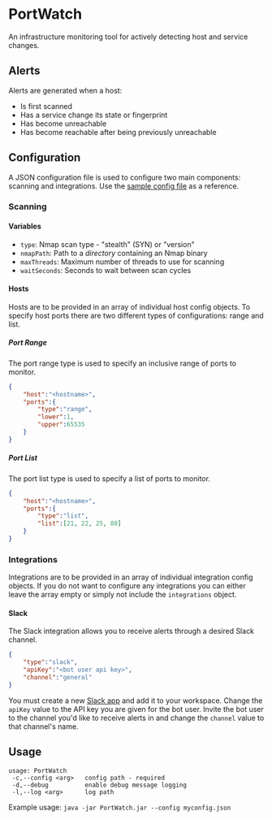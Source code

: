 # PortWatch
An infrastructure monitoring tool for actively detecting host and service changes.
## Alerts
Alerts are generated when a host:
* Is first scanned
* Has a service change its state or fingerprint
* Has become unreachable
* Has become reachable after being previously unreachable

## Configuration
A JSON configuration file is used to configure two main components: scanning and integrations.
Use the [sample config file](doc/config.sample.json) as a reference.

### Scanning

#### Variables
* `type`: Nmap scan type - "stealth" (SYN) or "version"
* `nmapPath`: Path to a _directory_ containing an Nmap binary
* `maxThreads`: Maximum number of threads to use for scanning
* `waitSeconds`: Seconds to wait between scan cycles
#### Hosts
Hosts are to be provided in an array of individual host config objects. To specify host ports there are two different types of configurations: range and list.
##### Port Range
The port range type is used to specify an inclusive range of ports to monitor.
```json
{
	"host":"<hostname>",
	"ports":{
		"type":"range",
		"lower":1,
		"upper":65535
	}
}
```
##### Port List
The port list type is used to specify a list of ports to monitor.
```json
{
	"host":"<hostname>",
	"ports":{
		"type":"list",
		"list":[21, 22, 25, 80]
	}
}
```

### Integrations
Integrations are to be provided in an array of individual integration config objects. If you do not want to configure any integrations you can either leave the array empty or simply not include the `integrations` object.
#### Slack
The Slack integration allows you to receive alerts through a desired Slack channel.
```json
{
	"type":"slack",
	"apiKey":"<bot user api key>",
	"channel":"general"
}
```
You must create a new [Slack app](https://api.slack.com/apps) and add it to your workspace. Change the `apiKey` value to the API key you are given for the bot user. Invite the bot user to the channel you'd like to receive alerts in and change the `channel` value to that channel's name.

## Usage
```
usage: PortWatch
 -c,--config <arg>   config path - required
 -d,--debug          enable debug message logging
 -l,--log <arg>      log path
```
 
Example usage: `java -jar PortWatch.jar --config myconfig.json`